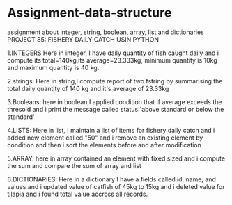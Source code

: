 # Assignment-data-structure
assignment about integer, string, boolean, array, list and dictionaries
PROJECT 85: FISHERY DAILY CATCH USIN PYTHON

1.INTEGERS
   Here in integer, I have daily quantity of fish caught daily and i compute its total=140kg,its average=23.333kg, minimum quantity is 10kg and maximum quantity is 40 kg.

   
2.strings:
 Here in string,I compute report of two fstring by summarising the total daily quantity of 140 kg and it's average of 23.33kg

 
3.Booleans:
   here in boolean,I applied condition that if average exceeds the thresold and i print the message called status:'above standard or below the standard'

   
4.LISTS:
 Here in list, I maintain a list of items for fishery daily catch and i added new element called "50" and i remove an existing element by condition and then i sort the elements before and after modification

 
 5.ARRAY:
  here in array contained an element with fixed sized  and i compute the sum  and compare the sum of array and list


  6.DICTIONARIES:
   Here in a dictionary I have a fields called id, name, and values and i updated value of catfish of 45kg to 15kg
   and i deleted value for tilapia 
   and i found total value accross all records.
